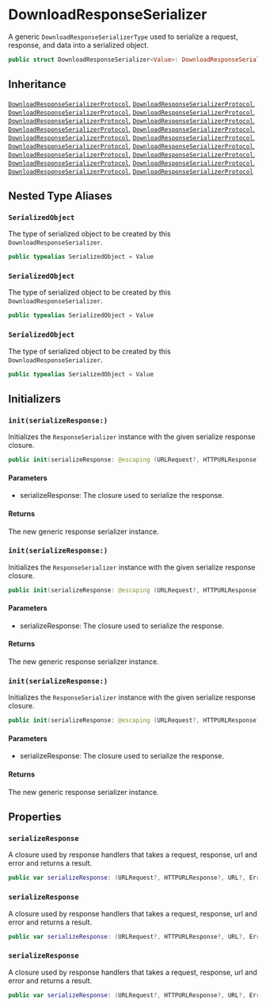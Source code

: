 # DownloadResponseSerializer

A generic `DownloadResponseSerializerType` used to serialize a request, response, and data into a serialized object.

``` swift
public struct DownloadResponseSerializer<Value>: DownloadResponseSerializerProtocol 
```

## Inheritance

[`DownloadResponseSerializerProtocol`](/DownloadResponseSerializerProtocol), [`DownloadResponseSerializerProtocol`](/DownloadResponseSerializerProtocol), [`DownloadResponseSerializerProtocol`](/DownloadResponseSerializerProtocol), [`DownloadResponseSerializerProtocol`](/DownloadResponseSerializerProtocol), [`DownloadResponseSerializerProtocol`](/DownloadResponseSerializerProtocol), [`DownloadResponseSerializerProtocol`](/DownloadResponseSerializerProtocol), [`DownloadResponseSerializerProtocol`](/DownloadResponseSerializerProtocol), [`DownloadResponseSerializerProtocol`](/DownloadResponseSerializerProtocol), [`DownloadResponseSerializerProtocol`](/DownloadResponseSerializerProtocol), [`DownloadResponseSerializerProtocol`](/DownloadResponseSerializerProtocol), [`DownloadResponseSerializerProtocol`](/DownloadResponseSerializerProtocol), [`DownloadResponseSerializerProtocol`](/DownloadResponseSerializerProtocol), [`DownloadResponseSerializerProtocol`](/DownloadResponseSerializerProtocol), [`DownloadResponseSerializerProtocol`](/DownloadResponseSerializerProtocol), [`DownloadResponseSerializerProtocol`](/DownloadResponseSerializerProtocol), [`DownloadResponseSerializerProtocol`](/DownloadResponseSerializerProtocol), [`DownloadResponseSerializerProtocol`](/DownloadResponseSerializerProtocol), [`DownloadResponseSerializerProtocol`](/DownloadResponseSerializerProtocol)

## Nested Type Aliases

### `SerializedObject`

The type of serialized object to be created by this `DownloadResponseSerializer`.

``` swift
public typealias SerializedObject = Value
```

### `SerializedObject`

The type of serialized object to be created by this `DownloadResponseSerializer`.

``` swift
public typealias SerializedObject = Value
```

### `SerializedObject`

The type of serialized object to be created by this `DownloadResponseSerializer`.

``` swift
public typealias SerializedObject = Value
```

## Initializers

### `init(serializeResponse:)`

Initializes the `ResponseSerializer` instance with the given serialize response closure.

``` swift
public init(serializeResponse: @escaping (URLRequest?, HTTPURLResponse?, URL?, Error?) -> Result<Value>) 
```

#### Parameters

  - serializeResponse: The closure used to serialize the response.

#### Returns

The new generic response serializer instance.

### `init(serializeResponse:)`

Initializes the `ResponseSerializer` instance with the given serialize response closure.

``` swift
public init(serializeResponse: @escaping (URLRequest?, HTTPURLResponse?, URL?, Error?) -> Result<Value>) 
```

#### Parameters

  - serializeResponse: The closure used to serialize the response.

#### Returns

The new generic response serializer instance.

### `init(serializeResponse:)`

Initializes the `ResponseSerializer` instance with the given serialize response closure.

``` swift
public init(serializeResponse: @escaping (URLRequest?, HTTPURLResponse?, URL?, Error?) -> Result<Value>) 
```

#### Parameters

  - serializeResponse: The closure used to serialize the response.

#### Returns

The new generic response serializer instance.

## Properties

### `serializeResponse`

A closure used by response handlers that takes a request, response, url and error and returns a result.

``` swift
public var serializeResponse: (URLRequest?, HTTPURLResponse?, URL?, Error?) -> Result<Value>
```

### `serializeResponse`

A closure used by response handlers that takes a request, response, url and error and returns a result.

``` swift
public var serializeResponse: (URLRequest?, HTTPURLResponse?, URL?, Error?) -> Result<Value>
```

### `serializeResponse`

A closure used by response handlers that takes a request, response, url and error and returns a result.

``` swift
public var serializeResponse: (URLRequest?, HTTPURLResponse?, URL?, Error?) -> Result<Value>
```
